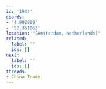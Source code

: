 ```yaml
---
id: '1944'
coords:
- '4.902808'
- '52.361062'
location: "[Amsterdam, Netherlands]"
related:
  label: ''
  ids: []
next:
  label: ''
  ids: []
threads:
- China Trade
---
```



